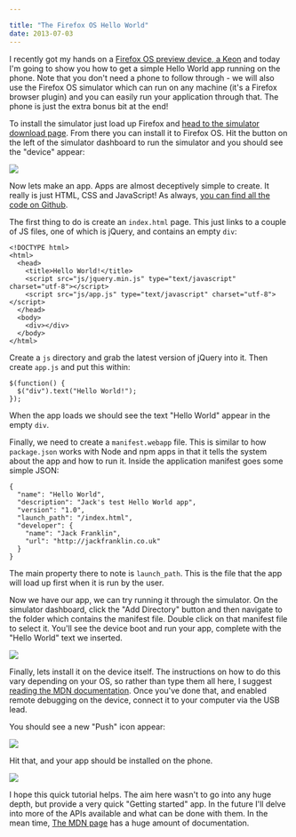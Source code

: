 ```yaml
---

title: "The Firefox OS Hello World"
date: 2013-07-03
---
```


I recently got my hands on a [Firefox OS preview device, a Keon](http://www.geeksphone.com/) and today I'm going to show you how to get a simple Hello World app running on the phone. Note that you don't need a phone to follow through - we will also use the Firefox OS simulator which can run on any machine (it's a Firefox browser plugin) and you can easily run your application through that. The phone is just the extra bonus bit at the end!

To install the simulator just load up Firefox and [head to the simulator download page](https://addons.mozilla.org/en-US/firefox/addon/firefox-os-simulator/). From there you can install it to Firefox OS. Hit the button on the left of the simulator dashboard to run the simulator and you should see the "device" appear:

![](https://cl.ly/image/2k2T2X3E3S1f/Screen%20Shot%202013-07-01%20at%2011.42.08.png)

Now lets make an app. Apps are almost deceptively simple to create. It really is just HTML, CSS and JavaScript! As always, [you can find all the code on Github](https://github.com/javascript-playground/firefoxos-helloworld).

The first thing to do is create an `index.html` page. This just links to a couple of JS files, one of which is jQuery, and contains an empty `div`:

    <!DOCTYPE html>
    <html>
      <head>
        <title>Hello World!</title>
        <script src="js/jquery.min.js" type="text/javascript" charset="utf-8"></script>
        <script src="js/app.js" type="text/javascript" charset="utf-8"></script>
      </head>
      <body>
        <div></div>
      </body>
    </html>

Create a `js` directory and grab the latest version of jQuery into it. Then create `app.js` and put this within:

    $(function() {
      $("div").text("Hello World!");
    });

When the app loads we should see the text "Hello World" appear in the empty `div`.

Finally, we need to create a `manifest.webapp` file. This is similar to how `package.json` works with Node and npm apps in that it tells the system about the app and how to run it. Inside the application manifest goes some simple JSON:

    {
      "name": "Hello World",
      "description": "Jack's test Hello World app",
      "version": "1.0",
      "launch_path": "/index.html",
      "developer": {
        "name": "Jack Franklin",
        "url": "http://jackfranklin.co.uk"
      }
    }

The main property there to note is `launch_path`. This is the file that the app will load up first when it is run by the user.

Now we have our app, we can try running it through the simulator. On the simulator dashboard, click the "Add Directory" button and then navigate to the folder which contains the manifest file. Double click on that manifest file to select it. You'll see the device boot and run your app, complete with the "Hello World" text we inserted.

![](https://cl.ly/image/3E2Y2s2S1c2u/Screen%20Shot%202013-07-01%20at%2011.52.30.png)

Finally, lets install it on the device itself. The instructions on how to do this vary depending on your OS, so rather than type them all here, I suggest [reading the MDN documentation](https://developer.mozilla.org/en-US/docs/Mozilla/Firefox_OS/Debugging/Connecting_a_Firefox_OS_device_to_the_desktop). Once you've done that, and enabled remote debugging on the device, connect it to your computer via the USB lead.

You should see a new "Push" icon appear:

![](https://cl.ly/image/1D0g0R0J0p0b/Screen%20Shot%202013-07-03%20at%2014.23.08.png)

Hit that, and your app should be installed on the phone.

![](https://cl.ly/image/3I3i0j0s1o0C/2013-07-03%2014.23.57.jpg)

I hope this quick tutorial helps. The aim here wasn't to go into any huge depth, but provide a very quick "Getting started" app. In the future I'll delve into more of the APIs available and what can be done with them. In the mean time, [The MDN page](https://developer.mozilla.org/en-US/docs/Tools/Firefox_OS_Simulator) has a huge amount of documentation.
